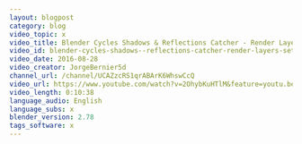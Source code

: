 ```yaml
---
layout: blogpost
category: blog
video_topic: x
video_title: Blender Cycles Shadows & Reflections Catcher - Render Layers Setup
video_id: blender-cycles-shadows--reflections-catcher-render-layers-setup
video_date: 2016-08-28
video_creator: JorgeBernier5d
channel_url: /channel/UCAZzcRS1qrABArK6WhswCcQ
video_url: https://www.youtube.com/watch?v=2OhybKuHTlM&feature=youtu.be
video_length: 0:10:38
language_audio: English
language_subs: x
blender_version: 2.78
tags_software: x
---
```

